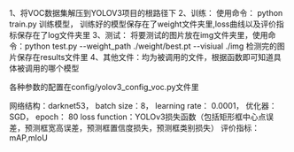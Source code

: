1、将VOC数据集解压到YOLOV3项目的根路径下
2、训练：  使用命令： python train.py 训练模型， 训练好的模型保存在了weight文件夹里,loss曲线以及评价指标保存在了log文件夹里
3、测试：  将要测试的图片放在img文件夹里，使用命令：python test.py --weight_path ./weight/best.pt --visiual ./img 
            检测完的图片保存在results文件里
4、其他文件：均为被调用的文件，根据函数即可知道具体被调用的哪个模型

各种参数的配置在config/yolov3_config_voc.py文件里

网络结构：darknet53， batch size：8，  learning rate： 0.0001， 优化器：SGD，   epoch： 80
loss function：YOLOv3损失函数（包括矩形框中心点误差，预测框宽高误差，预测框置信度损失，预测框类别损失）
评价指标：mAP,mIoU